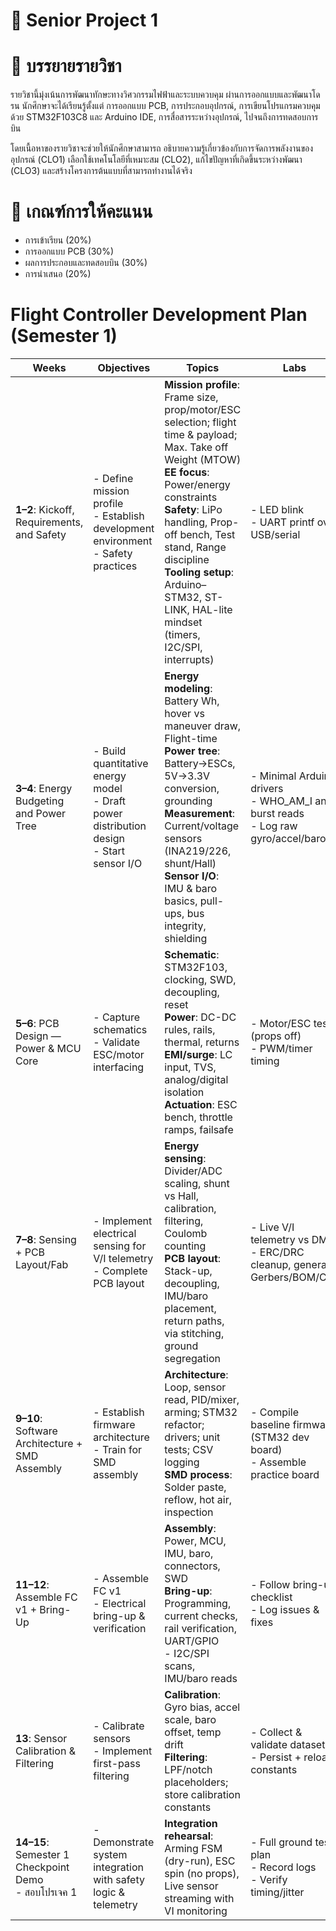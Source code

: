 # 📌 Senior Project 1
# 📌 บรรยายรายวิชา
รายวิชานี้มุ่งเน้นการพัฒนาทักษะทางวิศวกรรมไฟฟ้าและระบบควบคุม ผ่านการออกแบบและพัฒนาโดรน นักศึกษาจะได้เรียนรู้ตั้งแต่ การออกแบบ PCB, การประกอบอุปกรณ์, การเขียนโปรแกรมควบคุมด้วย STM32F103C8 และ Arduino IDE, การสื่อสารระหว่างอุปกรณ์, ไปจนถึงการทดสอบการบิน

โดยเนื้อหาของรายวิชาจะช่วยให้นักศึกษาสามารถ อธิบายความรู้เกี่ยวข้องกับการจัดการพลังงานของอุปกรณ์ (CLO1) เลือกใช้เทคโนโลยีที่เหมาะสม (CLO2), แก้ไขปัญหาที่เกิดขึ้นระหว่างพัฒนา (CLO3) และสร้างโครงการต้นแบบที่สามารถทำงานได้จริง

# 📌 เกณฑ์การให้คะแนน
- การเข้าเรียน (20%)
- การออกแบบ PCB (30%)
- ผลการประกอบและทดสอบบิน (30%)
- การนำเสนอ (20%)

# Flight Controller Development Plan (Semester 1)

| Weeks | Objectives | Topics | Labs | Deliverables |
|-------|------------|--------|------|--------------|
| **1–2**: Kickoff, Requirements, and Safety | - Define mission profile<br>- Establish development environment<br>- Safety practices | **Mission profile**: Frame size, prop/motor/ESC selection; flight time & payload; Max. Take off Weight (MTOW) <br>**EE focus**: Power/energy constraints<br>**Safety**: LiPo handling, Prop-off bench, Test stand, Range discipline<br>**Tooling setup**: Arduino–STM32, ST-LINK, HAL-lite mindset (timers, I2C/SPI, interrupts) | - LED blink<br>- UART printf over USB/serial | - Project charter <br>- Github report <br> |
| **3–4**: Energy Budgeting and Power Tree | - Build quantitative energy model<br>- Draft power distribution design<br>- Start sensor I/O | **Energy modeling**: Battery Wh, hover vs maneuver draw, Flight-time<br>**Power tree**: Battery→ESCs, 5V→3.3V conversion, grounding<br>**Measurement**: Current/voltage sensors (INA219/226, shunt/Hall)<br>**Sensor I/O**: IMU & baro basics, pull-ups, bus integrity, shielding | - Minimal Arduino drivers<br>- WHO_AM_I and burst reads<br>- Log raw gyro/accel/baro | - Energy budget spreadsheet<br>- Preliminary power schematic<br>- Sensor read demo + raw data |
| **5–6**: PCB Design — Power & MCU Core | - Capture schematics<br>- Validate ESC/motor interfacing | **Schematic**: STM32F103, clocking, SWD, decoupling, reset<br>**Power**: DC-DC rules, rails, thermal, returns<br>**EMI/surge**: LC input, TVS, analog/digital isolation<br>**Actuation**: ESC bench, throttle ramps, failsafe | - Motor/ESC tests (props off)<br>- PWM/timer timing | - Draft schematics (MCU+power)<br>- Library footprints<br>- ESC test firmware + timing report |
| **7–8**: Sensing + PCB Layout/Fab | - Implement electrical sensing for V/I telemetry<br>- Complete PCB layout | **Energy sensing**: Divider/ADC scaling, shunt vs Hall, calibration, filtering, Coulomb counting<br>**PCB layout**: Stack-up, decoupling, IMU/baro placement, return paths, via stitching, ground segregation | - Live V/I telemetry vs DMM<br>- ERC/DRC cleanup, generate Gerbers/BOM/CPL | - Verified telemetry + calibration<br>- ERC/DRC clean layout<br>- **Gerbers/BOM/CPL submitted** |
| **9–10**: Software Architecture + SMD Assembly | - Establish firmware architecture<br>- Train for SMD assembly | **Architecture**: Loop, sensor read, PID/mixer, arming; STM32 refactor; drivers; unit tests; CSV logging<br>**SMD process**: Solder paste, reflow, hot air, inspection | - Compile baseline firmware (STM32 dev board)<br>- Assemble practice board | - Compilable baseline<br>- IPC-style inspection checklist |
| **11–12**: Assemble FC v1 + Bring-Up | - Assemble FC v1<br>- Electrical bring-up & verification | **Assembly**: Power, MCU, IMU, baro, connectors, SWD<br>**Bring-up**: Programming, current checks, rail verification, UART/GPIO<br>- I2C/SPI scans, IMU/baro reads | - Follow bring-up checklist<br>- Log issues & fixes | - FC v1 passes smoke test<br>- Bring-up logbook + patch list |
| **13**: Sensor Calibration & Filtering | - Calibrate sensors<br>- Implement first-pass filtering | **Calibration**: Gyro bias, accel scale, baro offset, temp drift<br>**Filtering**: LPF/notch placeholders; store calibration constants | - Collect & validate datasets<br>- Persist + reload constants | - Calibration routine + constants<br>- Initial filter config |
| **14–15**: Semester 1 Checkpoint Demo <br> - สอบโปรเจค 1   | - Demonstrate system integration with safety logic & telemetry | **Integration rehearsal**: Arming FSM (dry-run), ESC spin (no props), Live sensor streaming with VI monitoring | - Full ground test plan<br>- Record logs<br>- Verify timing/jitter | - Checkpoint demo completed <br> - report & presentation |
